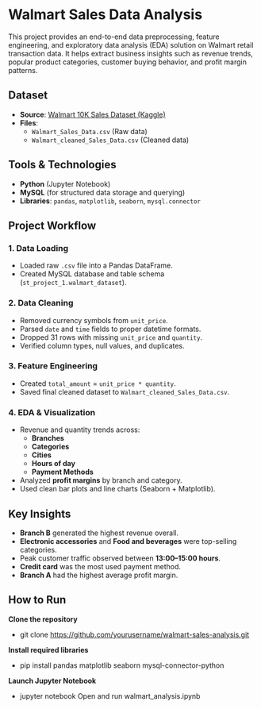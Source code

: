 # Walmart Sales Data Analysis

This project provides an end-to-end data preprocessing, feature engineering, and exploratory data analysis (EDA) solution on Walmart retail transaction data. It helps extract business insights such as revenue trends, popular product categories, customer buying behavior, and profit margin patterns.


## Dataset

- **Source**: [Walmart 10K Sales Dataset (Kaggle)](https://www.kaggle.com/najir0123/walmart-10k-sales-datasets)
- **Files**:
  - `Walmart_Sales_Data.csv` (Raw data)
  - `Walmart_cleaned_Sales_Data.csv` (Cleaned data)


## Tools & Technologies

- **Python** (Jupyter Notebook)
- **MySQL** (for structured data storage and querying)
- **Libraries**: `pandas`, `matplotlib`, `seaborn`, `mysql.connector`



## Project Workflow

### 1. Data Loading
- Loaded raw `.csv` file into a Pandas DataFrame.
- Created MySQL database and table schema (`st_project_1.walmart_dataset`).

### 2. Data Cleaning
- Removed currency symbols from `unit_price`.
- Parsed `date` and `time` fields to proper datetime formats.
- Dropped 31 rows with missing `unit_price` and `quantity`.
- Verified column types, null values, and duplicates.

### 3. Feature Engineering
- Created `total_amount` = `unit_price * quantity`.
- Saved final cleaned dataset to `Walmart_cleaned_Sales_Data.csv`.

### 4. EDA & Visualization
- Revenue and quantity trends across:
  - **Branches**
  - **Categories**
  - **Cities**
  - **Hours of day**
  - **Payment Methods**
- Analyzed **profit margins** by branch and category.
- Used clean bar plots and line charts (Seaborn + Matplotlib).


## Key Insights

- **Branch B** generated the highest revenue overall.
- **Electronic accessories** and **Food and beverages** were top-selling categories.
- Peak customer traffic observed between **13:00–15:00 hours**.
- **Credit card** was the most used payment method.
- **Branch A** had the highest average profit margin.

## How to Run

**Clone the repository**
- git clone https://github.com/yourusername/walmart-sales-analysis.git

**Install required libraries**
- pip install pandas matplotlib seaborn mysql-connector-python

**Launch Jupyter Notebook**
- jupyter notebook
Open and run walmart_analysis.ipynb
